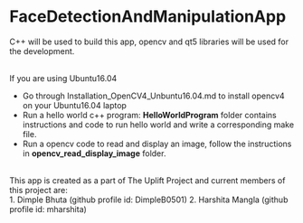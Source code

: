# FaceDetectionAndManipulationApp
C++ will be used to build this app, opencv and qt5 libraries will be used for the development. <br/>
<br/>


If you are using Ubuntu16.04 <br/>
* Go through Installation_OpenCV4_Unbuntu16.04.md to install opencv4 on your Ubuntu16.04 laptop
* Run a hello world c++ program: **HelloWorldProgram** folder contains instructions and code to run hello world and write a corresponding make file. 
* Run a opencv code to read and display an image, follow the instructions in **opencv_read_display_image** folder.  

<br/>
This app is created as a part of The Uplift Project and current members of this project are: <br/>
1. Dimple Bhuta (github profile id: DimpleB0501)
2. Harshita Mangla (github profile id: mharshita)
